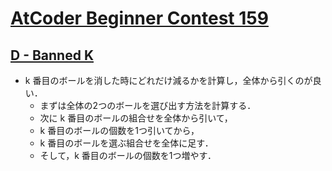 # [AtCoder Beginner Contest 159](https://atcoder.jp/contests/abc159/tasks)

## [D - Banned K](https://atcoder.jp/contests/abc159/tasks/abc159_d)
- k 番目のボールを消した時にどれだけ減るかを計算し，全体から引くのが良い．
    - まずは全体の2つのボールを選び出す方法を計算する．
    - 次に k 番目のボールの組合せを全体から引いて，
    - k 番目のボールの個数を1つ引いてから，
    - k 番目のボールを選ぶ組合せを全体に足す．
    - そして，k 番目のボールの個数を1つ増やす．
